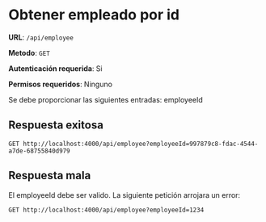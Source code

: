 # Obtener empleado por id

**URL**: `/api/employee`

**Metodo**: `GET`

**Autenticación requerida**: Si

**Permisos requeridos**: Ninguno

Se debe proporcionar las siguientes entradas: employeeId

## Respuesta exitosa

```http
GET http://localhost:4000/api/employee?employeeId=997879c8-fdac-4544-a7de-68755840d979
```

## Respuesta mala

El employeeId debe ser valido. La siguiente petición arrojara un error:

```http
GET http://localhost:4000/api/employee?employeeId=1234
```
